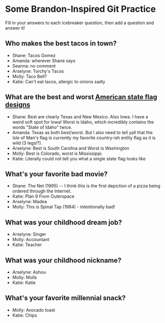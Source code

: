 # Some Brandon-Inspired Git Practice
Fill in your answers to each icebreaker question, then add a question and answer it!

## Who makes the best tacos in town? 
* Shane: Tacos Gomez
* Amanda: wherever Shane says
* Seanna: no comment
* Arselyne: Torchy's Tacos
* Molly: Taco Bell?
* Katie: Can't eat tacos, allergic to onions sadly

## What are the best and worst [American state flag designs](https://en.wikipedia.org/wiki/Flags_of_the_U.S._states_and_territories)
* Shane: Best are clearly Texas and New Mexico. Also Iowa. I have a weird soft spot for Iowa! Worst is Idaho, which incredibly contains the words "State of Idaho" twice.
* Amanda: Texas as both best/worst. But I also need to tell yall that the Isle of Man's flag is currently my favorite country-ish entity flag as it is wild (3 legs!?).
* Arselyne: Best is South Carolina and Worst is Washington
* Molly: Best is Colorado, worst is Mississippi.
* Katie: Literally could not tell you what a single state flag looks like 

## What's your favorite bad movie?
* Shane: The Net (1995) -- I think this is the first depiction of a pizza being ordered through the Internet.
* Katie: Plan 9 From Outerspace 
* Arselyne: Madea
* Molly: This is Spinal Tap (1984) - intentionally bad!

## What was your childhood dream job?
* Arselyne: Singer
* Molly: Accountant
* Katie: Teacher

## What was your childhood nickname?
* Arselyne: Ashou
* Molly: Molls
* Katie: Katie

## What's your favorite millennial snack?
* Molly: Avocado toast
* Katie: Chips 